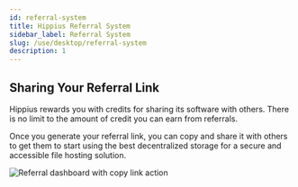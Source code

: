 ```yaml
---
id: referral-system
title: Hippius Referral System
sidebar_label: Referral System
slug: /use/desktop/referral-system
description: 1
---
```


## Sharing Your Referral Link

Hippius rewards you with credits for sharing its software with others. There is no limit to the amount of credit you can earn from referrals.

Once you generate your referral link, you can copy and share it with others to get them to start using the best decentralized storage for a secure and accessible file hosting solution.

![Referral dashboard with copy link action](/img/desktop/referral-system.png)
